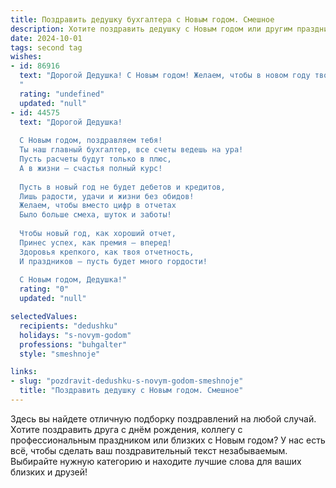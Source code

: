 ```yaml
---
title: Поздравить дедушку бухгалтера с Новым годом. Смешное
description: Хотите поздравить дедушку с Новым годом или другим праздником? Наш ИИ создаст незабываемое поздравление, а вы обязательно выделитесь среди других.  
date: 2024-10-01
tags: second tag
wishes:
- id: 86916
  text: "Дорогой Дедушка! С Новым годом! Желаем, чтобы в новом году твой баланс пополнялся не только цифрами, но и радостными событиями! Пусть дебет с кредитом всегда сходятся, а  жизнь будет ярче любого финансового отчета!  Пусть  зарплата растёт  быстрее, чем цены на мандарины, а  отпуск будет длиннее, чем налоговая декларация!  Счастья, здоровья и никаких проверок!
  "
  rating: "undefined"
  updated: "null"
- id: 44575
  text: "Дорогой Дедушка!
  
  С Новым годом, поздравляем тебя!
  Ты наш главный бухгалтер, все счеты ведешь на ура!
  Пусть расчеты будут только в плюс,
  А в жизни — счастья полный курс!
  
  Пусть в новый год не будет дебетов и кредитов,
  Лишь радости, удачи и жизни без обидов!
  Желаем, чтобы вместо цифр в отчетах
  Было больше смеха, шуток и заботы!
  
  Чтобы новый год, как хороший отчет,
  Принес успех, как премия — вперед!
  Здоровья крепкого, как твоя отчетность,
  И праздников — пусть будет много гордости!
  
  С Новым годом, Дедушка!"
  rating: "0"
  updated: "null"

selectedValues:
  recipients: "dedushku"
  holidays: "s-novym-godom"
  professions: "buhgalter"
  style: "smeshnoje"

links:
- slug: "pozdravit-dedushku-s-novym-godom-smeshnoje"
  title: "Поздравить дедушку с Новым годом. Смешное"
---
```


Здесь вы найдете отличную подборку поздравлений на любой случай. 
Хотите поздравить друга с днём рождения, коллегу с профессиональным праздником или близких с Новым годом? У нас есть всё, чтобы сделать ваш поздравительный текст незабываемым. Выбирайте нужную категорию и находите лучшие слова для ваших близких и друзей!
